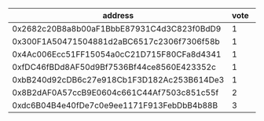 address|vote|timestamp|signature
---|---|---|---
0x2682c20B8a8b00aF1BbbE87931C4d3C823f0BdD9|1|1598271612|0x6dff5ceccf22e713aa4ac15d6fc4607193145d2b7e1933c16a7081e1e4602fd01a475507d3dd69feecf6e30f8c017fbd294b2f26bcffc908dd2ac60a18b979a01b
0x300F1A50471504881d2aBC6517c2306f7306f58b|1|1598275269|0xbb43bf65e36b98b73b77f925b7833b9d39d5c6f22ce662bcaa36b291698d93440dd31c94fe7e0d2a57a93ed1500d81a28ac0e60b6bff309f7f8c0c85ddcfd1091b
0x4Ac006Ecc51FF15054a0cC21D715F80CFa8d4341|1|1598277017|0xeabe5cb07f1452fb6437752cd9f01bd265b1e844a729defe6cbb7194d50cbff26451d9f6251872608e1c09d13874f2ec623bf0a2c0ed47cd3222b519cabea6601b
0xfDC46fBDd8AF50d9Bf7536Bf44ce8560E423352c|1|1598277345|0xc9bac4737e2860405c94cd6a196383e9322ecbd96ac7417c4117bbbc9f6f2f8c7e16fca86af96238f03d14284536f302cf10b27be4074ad7cac20de900ff26dc1c
0xbB240d92cDB6c27e918Cb1F3D182Ac253B614De3|1|1598277890|0xdcb97e44106589a71a81966e9c942cf0b00fac9c84a80f9cb16bec995af076d34505a18ddf7fc1ebfe43e257bc057db2e730b6f4605385c3a26ae22091138d3d1b
0x8B2dAF0A57ccB9E0604c661C44Af7503c851c55f|2|1598278662|0x7d8d965cb225fd14c1148fc92de7e6fc1a6a2fdb2e2e056a82c1654273f8f2b511a5f071470f8c20de69fce88c49232ee259b9e24ac57f0e66ad47b2d712184c1b
0xdc6B04B4e40fDe7c0e9ee1171F913FebDbB4b88B|3|1598283707|0x3ac4e013fac5fb5bb864e3e3c37a97f76b23e457af3ea6f1d9b782cbaa3b3cc11144bb88a87afbb8bc0573ab827346869e2d2d1bd595eec4cff1b718215df3c61b
